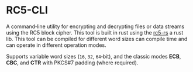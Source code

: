 # RC5-CLI

A command‑line utility for encrypting and decrypting files or data streams using the RC5 block cipher. This tool is built
in rust using the [rc5-rs](./README.md) a rust lib. This tool can be compiled for different word sizes can compile time and
can operate in different operation modes.


Supports variable word sizes (`16`, `32`, `64`‑bit), and the classic modes **ECB**, **CBC**, and **CTR** with PKCS#7 padding (where required).
